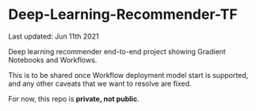 # Deep-Learning-Recommender-TF

Last updated: Jun 11th 2021

Deep learning recommender end-to-end project showing Gradient Notebooks and Workflows.

This is to be shared once Workflow deployment model start is supported, and any other caveats that we want to resolve are fixed.

For now, this repo is **private, not public**.
